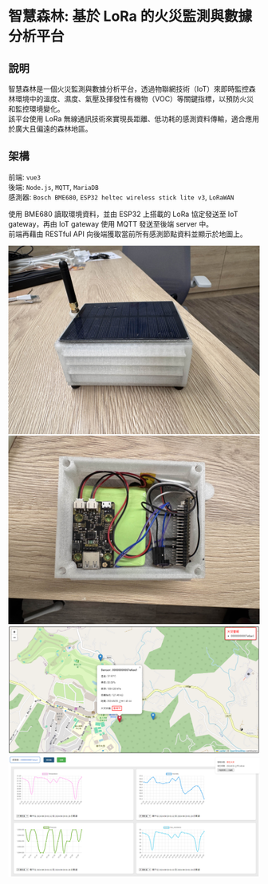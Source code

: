 # 智慧森林: 基於 LoRa 的火災監測與數據分析平台

## 說明
智慧森林是一個火災監測與數據分析平台，透過物聯網技術（IoT）來即時監控森林環境中的溫度、濕度、氣壓及揮發性有機物（VOC）等關鍵指標，以預防火災和監控環境變化。  
該平台使用 LoRa 無線通訊技術來實現長距離、低功耗的感測資料傳輸，適合應用於廣大且偏遠的森林地區。  


## 架構
前端: `vue3`  
後端: `Node.js`, `MQTT`, `MariaDB`  
感測器: `Bosch BME680`, `ESP32 heltec wireless stick lite v3`, `LoRaWAN`  

使用 BME680 讀取環境資料，並由 ESP32 上搭載的 LoRa 協定發送至 IoT gateway，再由 IoT gateway 使用 MQTT 發送至後端 server 中。  
前端再藉由 RESTful API 向後端獲取當前所有感測節點資料並顯示於地圖上。


<img src="./public/images/3DPrint-1.jpg" width="600px">
<img src="./public/images/3DPrint-2.jpg" width="600px">
<img src="./public/images/sensor-map.png" width="600px">
<img src="./public/images/sensor-chart.png" width="600px">






